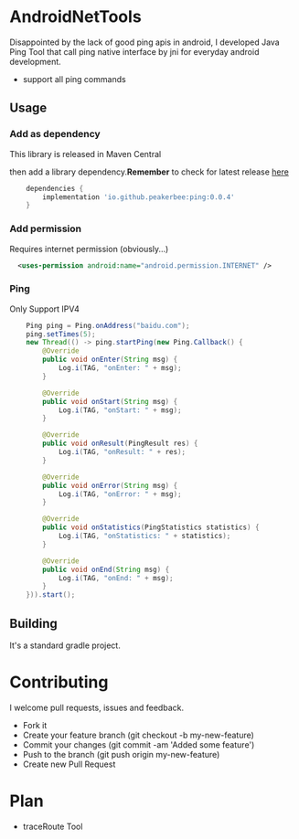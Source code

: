 # AndroidNetTools

Disappointed by the lack of good ping apis in android, I developed Java Ping Tool that call ping native interface by jni for everyday android development.

* support all ping commands

## Usage
### Add as dependency
This library is released in Maven Central

then add a library dependency.**Remember** to check for latest release [here](https://github.com/PeakerBee/AndroidNetTools/releases)

```groovy
    dependencies {
        implementation 'io.github.peakerbee:ping:0.0.4'
    }
```
### Add permission
Requires internet permission (obviously...)
```xml
  <uses-permission android:name="android.permission.INTERNET" />
```

### Ping

Only Support IPV4

```java
    Ping ping = Ping.onAddress("baidu.com");
    ping.setTimes(5);
    new Thread(() -> ping.startPing(new Ping.Callback() {
        @Override
        public void onEnter(String msg) {
            Log.i(TAG, "onEnter: " + msg);
        }

        @Override
        public void onStart(String msg) {
            Log.i(TAG, "onStart: " + msg);
        }

        @Override
        public void onResult(PingResult res) {
            Log.i(TAG, "onResult: " + res);
        }

        @Override
        public void onError(String msg) {
            Log.i(TAG, "onError: " + msg);
        }

        @Override
        public void onStatistics(PingStatistics statistics) {
            Log.i(TAG, "onStatistics: " + statistics);
        }

        @Override
        public void onEnd(String msg) {
            Log.i(TAG, "onEnd: " + msg);
        }
    })).start();
```

## Building

It's a standard gradle project.

# Contributing

I welcome pull requests, issues and feedback.

- Fork it
- Create your feature branch (git checkout -b my-new-feature)
- Commit your changes (git commit -am 'Added some feature')
- Push to the branch (git push origin my-new-feature)
- Create new Pull Request

# Plan
- traceRoute Tool